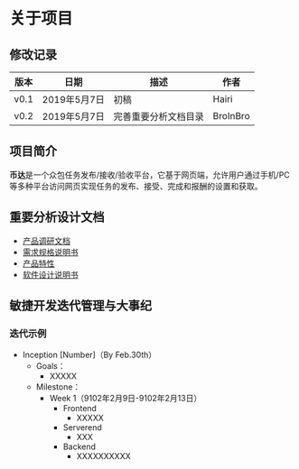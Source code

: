 # 关于项目

## 修改记录

|版本|日期|描述|作者|
|-|-|-|-|
|v0.1|2019年5月7日|初稿|Hairi|
|v0.2|2019年5月7日|完善重要分析文档目录|BroInBro|

## 项目简介

**币达**是一个众包任务发布/接收/验收平台，它基于网页端，允许用户通过手机/PC等多种平台访问网页实现任务的发布、接受、完成和报酬的设置和获取。

## 重要分析设计文档

- [产品调研文档](investigation.md)
- [需求规格说明书](requirementSpecification.md)
- [产品特性](productBacklog.md)
- [软件设计说明书](softwaredesign.md)

## 敏捷开发迭代管理与大事纪

### 迭代示例

- Inception \[Number\]（By Feb.30th）
  - Goals：
    - XXXXX
  - Milestone：
    - Week 1（9102年2月9日-9102年2月13日）
      - Frontend
        - XXXXX
      - Serverend
        - XXX
      - Backend
        - XXXXXXXXXX